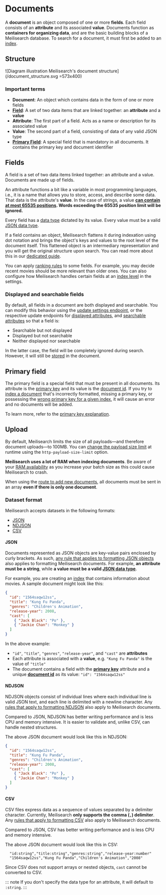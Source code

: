 # Documents

A **document** is an object composed of one or more **fields**. Each field consists of an **attribute** and its associated **value**. Documents function as **containers for organizing data**, and are the basic building blocks of a Meilisearch database. To search for a document, it must first be added to an [index](/learn/core_concepts/indexes.md).

## Structure

![Diagram illustration Meilisearch's document structure](/document_structure.svg =573x400)

### Important terms

- **Document**: An object which contains data in the form of one or more fields
- **[Field](#fields)**: A set of two data items that are linked together: an **attribute** and a **value**
- **Attribute**: The first part of a field. Acts as a name or description for its associated value
- **Value**: The second part of a field, consisting of data of any valid JSON type
- **[Primary Field](#primary-field)**: A special field that is mandatory in all documents. It contains the primary key and document identifier

## Fields

A field is a set of two data items linked together: an attribute and a value. Documents are made up of fields.

An attribute functions a bit like a variable in most programming languages, i.e., it is a name that allows you to store, access, and describe some data. That data is the attribute's **value**. In the case of strings, a value **[can contain at most 65535 positions](/learn/advanced/known_limitations.md#maximum-number-of-words-per-attribute). Words exceeding the 65535 position limit will be ignored.**

Every field has a [data type](/learn/advanced/datatypes.md) dictated by its value. Every value must be a valid [JSON data type](https://www.w3schools.com/js/js_json_datatypes.asp).

If a field contains an object, Meilisearch flattens it during indexation using dot notation and brings the object's keys and values to the root level of the document itself. This flattened object is an intermediary representation and you will get the original structure upon search. You can read more about this in our [dedicated guide](/learn/advanced/datatypes.md#objects).

You can apply [ranking rules](/learn/core_concepts/relevancy.md#ranking-rules) to some fields. For example, you may decide recent movies should be more relevant than older ones. You can also configure how Meilisearch handles certain fields at an [index level](/learn/configuration/settings.md) in the settings.

### Displayed and searchable fields

By default, all fields in a document are both displayed and searchable. You can modify this behavior using the [update settings endpoint](/reference/api/settings.md#update-settings), or the respective update endpoints for [displayed attributes](/reference/api/displayed_attributes.md#update-displayed-attributes), and [searchable attributes](/reference/api/searchable_attributes.md#update-searchable-attributes) so that a field is:

- Searchable but not displayed
- Displayed but not searchable
- Neither displayed nor searchable

In the latter case, the field will be completely ignored during search. However, it will still be [stored](/learn/configuration/displayed_searchable_attributes.md#data-storing) in the document.

## Primary field

The primary field is a special field that must be present in all documents. Its attribute is the [primary key](/learn/core_concepts/primary_key.md#primary-key-2) and its value is the [document id](/learn/core_concepts/primary_key.md#document-id). If you try to [index a document](/learn/getting_started/quick_start.md#step-2-add-documents) that's incorrectly formatted, missing a primary key, or possessing the [wrong primary key for a given index](/learn/core_concepts/indexes.md#primary-key), it will cause an error and no documents will be added.

To learn more, refer to the [primary key explanation](/learn/core_concepts/primary_key.md).

## Upload

By default, Meilisearch limits the size of all payloads—and therefore document uploads—to 100MB. You can [change the payload size limit](/learn/configuration/instance_options.md#payload-limit-size) at runtime using the `http-payload-size-limit` option.

**Meilisearch uses a lot of RAM when indexing documents**. Be aware of your [RAM availability](/resources/faq.md#what-are-the-recommended-requirements-for-hosting-a-meilisearch-instance) as you increase your batch size as this could cause Meilisearch to crash.

When using the [route to add new documents](/reference/api/documents.md#add-or-update-documents), all documents must be sent in an array **even if there is only one document**.

### Dataset format

Meilisearch accepts datasets in the following formats:

- [JSON](#json)
- [NDJSON](#ndjson)
- [CSV](#csv)

#### JSON

Documents represented as JSON objects are key-value pairs enclosed by curly brackets. As such, [any rule that applies to formatting JSON objects](https://www.w3schools.com/js/js_json_objects.asp) also applies to formatting Meilisearch documents. For example, **an attribute must be a string**, while **a value must be a valid [JSON data type](https://www.w3schools.com/js/js_json_datatypes.asp)**.

For example, you are creating an [index](/learn/core_concepts/indexes.md) that contains information about movies. A sample document might look like this:

```json
{
  "id": "1564saqw12ss",
  "title": "Kung Fu Panda",
  "genres": "Children's Animation",
  "release-year": 2008,
  "cast": [
    { "Jack Black": "Po" },
    { "Jackie Chan": "Monkey" }
  ]
}
```

In the above example:

- `"id"`, `"title"`, `"genres"`, `"release-year"`, and `"cast"` are **attributes**
- Each attribute is associated with a **value**, e.g. `"Kung Fu Panda"` is the value of `"title"`
- The document contains a field with the **[primary key](/learn/core_concepts/primary_key.md#primary-key-2)** attribute and a unique **[document id](/learn/core_concepts/primary_key.md#document-id)** as its value: `"id": "1564saqw12ss"`

#### NDJSON

NDJSON objects consist of individual lines where each individual line is valid JSON text, and each line is delimited with a newline character. Any [rules that apply to formatting NDJSON](http://ndjson.org/) also apply to Meilisearch documents.

Compared to JSON, NDJSON has better writing performance and is less CPU and memory intensive. It is easier to validate and, unlike CSV, can handle nested structures.  

The above JSON document would look like this in NDJSON:

```json
{ 
  "id": "1564saqw12ss", 
  "title": "Kung Fu Panda", 
  "genres": "Children's Animation", 
  "release-year": 2008, 
  "cast": [
    { "Jack Black": "Po" },
    { "Jackie Chan": "Monkey" }
  ]
}
```

#### CSV

CSV files express data as a sequence of values separated by a delimiter character. Currently, Meilisearch **only supports the comma (`,`) delimiter**. Any [rules that apply to formatting CSV](https://datatracker.ietf.org/doc/html/rfc4180) also apply to Meilisearch documents.

Compared to JSON, CSV has better writing performance and is less CPU and memory intensive.  

The above JSON document would look like this in CSV:

```csv
  "id:string","title:string","genres:string","release-year:number"
  "1564saqw12ss","Kung Fu Panda","Children's Animation","2008"
```

Since CSV does not support arrays or nested objects, `cast` cannot be converted to CSV.

::: note
If you don't specify the data type for an attribute, it will default to `:string`.
:::
